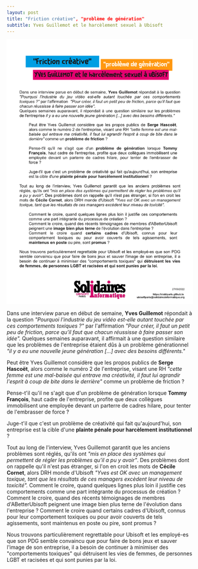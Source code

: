 ```yaml
---
layout: post
title: "Friction créative", "problème de génération"
subtitle: Yves Guillemot et le harcèlement sexuel à Ubisoft
---
```



![SIUbiParis](../assets/img/UbisoftParis_Affichage_038.png)

Dans une interview parue en début de semaine, **Yves Guillemot** répondait à la question *"Pourquoi l’industrie du jeu vidéo est-elle autant touchée par ces comportements toxiques ?"* par l'affirmation  *"Pour créer, il faut un petit peu de friction, parce qu’il faut que chacun réussisse à faire passer son idée".*
Quelques semaines auparavant, il affirmait à une question similaire que les problèmes de l'entreprise étaient dûs à un problème générationnel *"il y a eu une nouvelle jeune génération [...] avec des besoins différents."*

Peut être Yves Guillemot considère que les propos publics de **Serge Hascoët**, alors comme le numéro 2 de l'entreprise, visant une RH *"cette femme est une mal-baisée qui entrave ma créativité, il faut lui agrandir l'esprit à coup de bite dans le derrière"* comme un problème de friction ?

Pense-t'il qu'il ne s'agit que d'un problème de génération lorsque **Tommy François**, haut cadre de l'entreprise, profite que deux collègues immobilisent une employée devant un parterre de cadres hilare, pour tenter de l'embrasser de force ?

Juge-t'il que c'est un problème de créativité qui fait qu'aujourd'hui, son entreprise est la cible d'une **plainte pénale pour harcèlement institutionnel** ?


Tout au long de l'interview, Yves Guillemot garantit que les anciens problèmes sont réglés, qu'ils ont *"mis en place des systèmes qui permettent de régler les problèmes qu’il a pu y avoir"*. Des problèmes dont on rappelle qu'il n'est pas étranger, si l'on en croit les mots de **Cécile Cornet**, alors DRH monde d'Ubisoft *"Yves est OK avec un management toxique, tant que les résultats de ces managers excèdent leur niveau de toxicité".*
Comment le croire, quand quelques lignes plus loin il justifie ces comportements comme une part intégrante du processus de création ? 
Comment le croire, quand des récents témoignages de membres d'ABetterUbisoft peignent une image bien plus terne de l'évolution dans l'entreprise ? 
Comment le croire quand certains cadres d'Ubisoft, connus pour leur comportement toxiques ou pour avoir couverts de tels agissements, sont maintenus en poste ou pire, sont promus ?

Nous trouvons particulièrement regrettable pour Ubisoft et les employé-es que son PDG semble convaincu que pour faire de bons jeux et sauver l'image de son entreprise, il a besoin de continuer à minimiser des "comportements toxiques" qui détruisent les vies de femmes, de personnes LGBT et racisées et qui sont punies par la loi.

